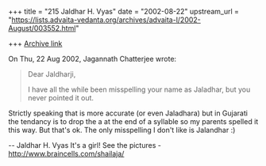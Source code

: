 +++
title = "215 Jaldhar H. Vyas"
date = "2002-08-22"
upstream_url = "https://lists.advaita-vedanta.org/archives/advaita-l/2002-August/003552.html"

+++
[Archive link](https://lists.advaita-vedanta.org/archives/advaita-l/2002-August/003552.html)

On Thu, 22 Aug 2002, Jagannath Chatterjee wrote:

> Dear Jaldharji,
>
> I have all the while been misspelling your name as
> Jaladhar, but you never pointed it out.
>

Strictly speaking that is more accurate (or even Jaladhara) but in
Gujarati the tendancy is to drop the a at the end of a syllable so my
parents spelled it this way. But that's ok.  The only misspelling I don't
like is Jalandhar :)

--
Jaldhar H. Vyas <jaldhar at braincells.com>
It's a girl! See the pictures - http://www.braincells.com/shailaja/

